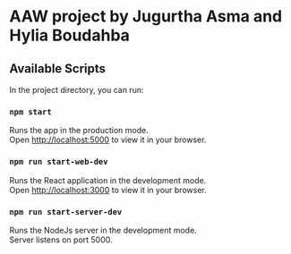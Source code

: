 # AAW project by Jugurtha Asma and Hylia Boudahba

## Available Scripts

In the project directory, you can run:

### `npm start`

Runs the app in the production mode.\
Open [http://localhost:5000](http://localhost:5000) to view it in your browser.

### `npm run start-web-dev`

Runs the React application in the development mode.\
Open [http://localhost:3000](http://localhost:3000) to view it in your browser.

### `npm run start-server-dev`

Runs the NodeJs server in the development mode.\
Server listens on port 5000.
